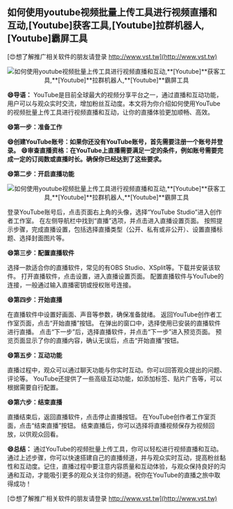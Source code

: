 ## **如何使用youtube视频批量上传工具进行视频直播和互动,**[Youtube]**获客工具,**[Youtube]**拉群机器人,**[Youtube]**霸屏工具**

[😍想了解推广相关软件的朋友请登录 http://www.vst.tw](http://www.vst.tw)

 <center><img src="https://vst.tw/MP4/tuiguang/png/0.png" alt="如何使用youtube视频批量上传工具进行视频直播和互动,**[Youtube]**获客工具,**[Youtube]**拉群机器人,**[Youtube]**霸屏工具"></center>

**😄导语：**
YouTube是目前全球最大的视频分享平台之一，通过直播和互动功能，用户可以与观众实时交流，增加粉丝互动度。本文将为你介绍如何使用YouTube的视频批量上传工具进行视频直播和互动，让你的直播体验更加顺畅、高效。

**😄第一步：准备工作**

**😄创建YouTube账号：如果你还没有YouTube账号，首先需要注册一个账号并登录。**
**😄审查直播资格：在YouTube上直播需要满足一定的条件，例如账号需要完成一定的订阅数或直播时长。确保你已经达到了这些要求。**

**😄第二步：开启直播功能**

 <center><img src="https://vst.tw/MP4/tuiguang/png/0.png" alt="如何使用youtube视频批量上传工具进行视频直播和互动,**[Youtube]**获客工具,**[Youtube]**拉群机器人,**[Youtube]**霸屏工具"></center>

登录YouTube账号后，点击页面右上角的头像，选择“YouTube Studio”进入创作者工作室。
在左侧导航栏中找到“直播”选项，并点击进入直播设置页面。
按照提示步骤，完成直播设置，包括选择直播类型（公开、私有或非公开）、设置直播标题、选择封面图片等。

**😄第三步：配置直播软件**

选择一款适合你的直播软件，常见的有OBS Studio、XSplit等。下载并安装该软件。
打开直播软件，点击设置，进入直播设置页面。
配置直播软件与YouTube的连接，一般通过输入直播密钥或授权账号连接。

**😄第四步：开始直播**

在直播软件中设置好画面、声音等参数，确保准备就绪。
返回YouTube创作者工作室页面，点击“开始直播”按钮。
在弹出的窗口中，选择使用已安装的直播软件进行直播。
点击“下一步”后，选择直播软件，并点击“下一步”进入预览页面。
预览页面显示了你的直播内容，确认无误后，点击“开始直播”按钮。

**😄第五步：互动功能**

直播过程中，观众可以通过聊天功能与你实时互动。你可以回答观众提出的问题、评论等。
YouTube还提供了一些高级互动功能，如添加标签、贴片广告等，可以根据需要自行配置。

**😄第六步：结束直播**

直播结束后，返回直播软件，点击停止直播按钮。
在YouTube创作者工作室页面，点击“结束直播”按钮。
结束直播后，你可以选择将直播视频保存为视频回放，以供观众回看。

**😄总结：**
通过YouTube的视频批量上传工具，你可以轻松进行视频直播和互动。通过上述步骤，你可以快速搭建自己的直播频道，并与观众实时互动，提高粉丝黏性和互动度。记住，直播过程中要注意内容质量和互动体验，与观众保持良好的沟通和互动，才能吸引更多的观众关注你的频道。祝你在YouTube的直播之旅中取得成功！

[😍想了解推广相关软件的朋友请登录 http://www.vst.tw](http://www.vst.tw)



